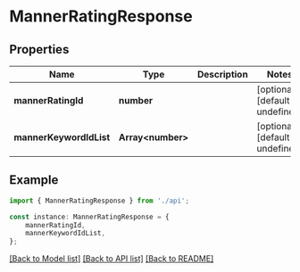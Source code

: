 # MannerRatingResponse


## Properties

Name | Type | Description | Notes
------------ | ------------- | ------------- | -------------
**mannerRatingId** | **number** |  | [optional] [default to undefined]
**mannerKeywordIdList** | **Array&lt;number&gt;** |  | [optional] [default to undefined]

## Example

```typescript
import { MannerRatingResponse } from './api';

const instance: MannerRatingResponse = {
    mannerRatingId,
    mannerKeywordIdList,
};
```

[[Back to Model list]](../README.md#documentation-for-models) [[Back to API list]](../README.md#documentation-for-api-endpoints) [[Back to README]](../README.md)

